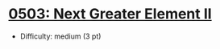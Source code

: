 # [0503: Next Greater Element II](https://leetcode.com/problems/next-greater-element-ii/)
- Difficulty: medium (3 pt)
        